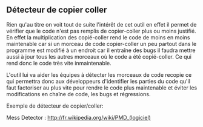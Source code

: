 ## Détecteur de copier coller

Rien qu'au titre on voit tout de suite l'intérêt de cet outil en effet il permet de vérifier que le code n'est pas remplis de copier-coller plus ou moins justifié. En effet la multiplication des copié-coller rend le code de moins en moins maintenable car si un morceau de code copier-coller un peu partout dans le programme est modifié à un endroit car il entraîne des bugs il faudra mettre aussi à jour tous les autres morceaux où le code a été copié-coller. Ce qui rend donc le code très vite inmaintenable.

L'outil lui va aider les équipes à détecter les morceaux de code recopie ce qui permettra donc aux développeurs d'identifier les parties du code qu'il faut factoriser au plus vite pour rendre le code plus maintenable et éviter les modifications en chaîne de code, les bugs et régressions.

Exemple de détecteur de copier/coller:

Mess Detector : http://fr.wikipedia.org/wiki/PMD_(logiciel)

